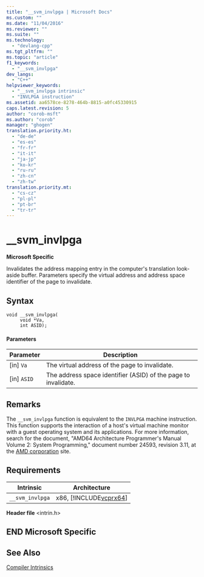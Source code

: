 ```yaml
---
title: "__svm_invlpga | Microsoft Docs"
ms.custom: ""
ms.date: "11/04/2016"
ms.reviewer: ""
ms.suite: ""
ms.technology: 
  - "devlang-cpp"
ms.tgt_pltfrm: ""
ms.topic: "article"
f1_keywords: 
  - "__svm_invlpga"
dev_langs: 
  - "C++"
helpviewer_keywords: 
  - "__svm_invlpga intrinsic"
  - "INVLPGA instruction"
ms.assetid: aa6578ce-8278-464b-8815-a0fc45330915
caps.latest.revision: 5
author: "corob-msft"
ms.author: "corob"
manager: "ghogen"
translation.priority.ht: 
  - "de-de"
  - "es-es"
  - "fr-fr"
  - "it-it"
  - "ja-jp"
  - "ko-kr"
  - "ru-ru"
  - "zh-cn"
  - "zh-tw"
translation.priority.mt: 
  - "cs-cz"
  - "pl-pl"
  - "pt-br"
  - "tr-tr"
---
```

# __svm_invlpga
**Microsoft Specific**  
  
 Invalidates the address mapping entry in the computer's translation look-aside buffer. Parameters specify the virtual address and address space identifier of the page to invalidate.  
  
## Syntax  
  
```  
void __svm_invlpga(  
     void *Va,  
     int ASID);  
```  
  
#### Parameters  
  
|Parameter|Description|  
|---------------|-----------------|  
|[in] `Va`|The virtual address of the page to invalidate.|  
|[in] `ASID`|The address space identifier (ASID) of the page to invalidate.|  
  
## Remarks  
 The `__svm_invlpga` function is equivalent to the `INVLPGA` machine instruction. This function supports the interaction of a host's virtual machine monitor with a guest operating system and its applications. For more information, search for the document, "AMD64 Architecture Programmer's Manual Volume 2: System Programming," document number 24593, revision 3.11, at the [AMD corporation](http://go.microsoft.com/fwlink/?LinkId=23746) site.  
  
## Requirements  
  
|Intrinsic|Architecture|  
|---------------|------------------|  
|`__svm_invlpga`|x86, [!INCLUDE[vcprx64](../assembler/inline/includes/vcprx64_md.md)]|  
  
 **Header file** \<intrin.h>  
  
## END Microsoft Specific  
  
## See Also  
 [Compiler Intrinsics](../intrinsics/compiler-intrinsics.md)